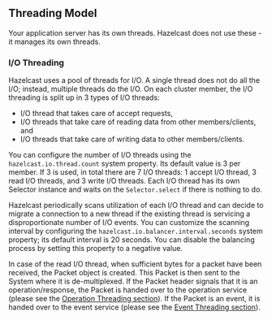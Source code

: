 ## Threading Model

Your application server has its own threads. Hazelcast does not use these - it manages its own threads.

### I/O Threading

Hazelcast uses a pool of threads for I/O. A single thread does not do all the I/O; instead, multiple threads do the I/O. On each cluster member, the I/O threading is split up in 3 types of I/O threads:

* I/O thread that takes care of accept requests,
* I/O threads that take care of reading data from other members/clients, and
* I/O threads that take care of writing data to other members/clients.

You can configure the number of I/O threads using the `hazelcast.io.thread.count` system property. Its default value is 3 per member. 
If 3 is used, in total there are 7 I/O threads: 1 accept I/O thread, 3 read I/O threads, and 3 write I/O threads. Each I/O thread has its own Selector instance and waits on the `Selector.select` if there is nothing to do.

Hazelcast periodically scans utilization of each I/O thread and can decide to migrate a connection to a new thread if the existing thread is servicing a disproportionate number of I/O events. You can customize the scanning interval by configuring the `hazelcast.io.balancer.interval.seconds` system property; its default interval is 20 seconds. You can disable the balancing process by setting this property to a negative value.

In case of the read I/O thread, when sufficient bytes for a packet have been received, the Packet object is created. This Packet is 
then sent to the System where it is de-multiplexed. If the Packet header signals that it is an operation/response, the Packet is handed 
over to the operation service (please see the [Operation Threading section](#operation-threading)). If the Packet is an event, it is handed 
over to the event service (please see the [Event Threading section](#event-threading)). 

